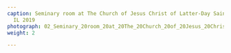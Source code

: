 ```yaml
---
caption: Seminary room at The Church of Jesus Christ of Latter-Day Saints, Nauvoo,
  IL 2019
photograph: 02_Seminary_20room_20at_20The_20Church_20of_20Jesus_20Christ_20of_20Latter-Day_20Saints_2C_20Nauvoo_2C_20IL_202019.jpg
weight: 2

---
```

